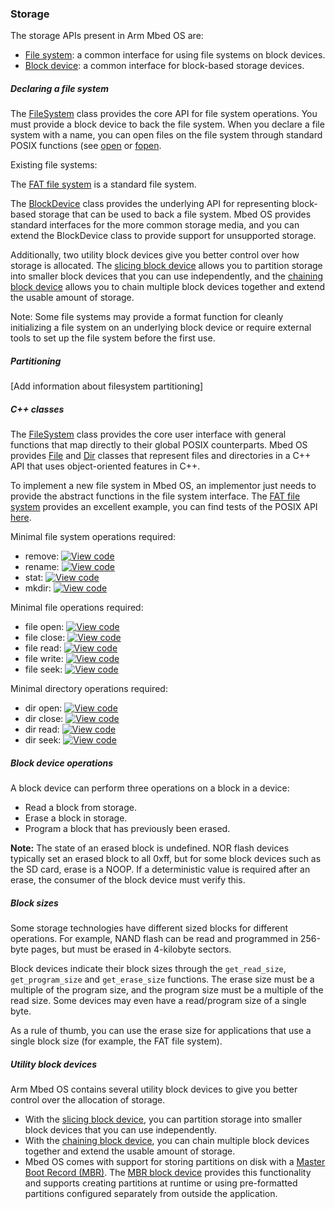 ### Storage

The storage APIs present in Arm Mbed OS are:

* [File system](filesystem.md): a common interface for using file systems on block devices.
* [Block device](block_device.md): a common interface for block-based storage devices.

##### Declaring a file system

The [FileSystem](https://github.com/ARMmbed/mbed-os/blob/master/features/filesystem/FileSystem.h) class provides the core API for file system operations. You must provide a block device to back the file system. When you declare a file system with a name, you can open files on the file system through standard POSIX functions (see [open](http://pubs.opengroup.org/onlinepubs/009695399/functions/open.html) or [fopen](http://pubs.opengroup.org/onlinepubs/9699919799/functions/fopen.html).

Existing file systems:

The [FAT file system](https://github.com/ARMmbed/mbed-os/tree/master/features/filesystem/fat) is a standard file system.

The [BlockDevice](https://github.com/ARMmbed/mbed-os/blob/master/features/filesystem/bd/BlockDevice.h) class provides the underlying API for representing block-based storage that can be used to back a file system. Mbed OS provides standard interfaces for the more common storage media, and you can extend the BlockDevice class to provide support for unsupported storage.

Additionally, two utility block devices give you better control over how storage is allocated. The [slicing block device](https://github.com/ARMmbed/mbed-os/blob/master/features/filesystem/bd/SlicingBlockDevice.h) allows you to partition storage into smaller block devices that you can use independently, and the [chaining block device](https://github.com/ARMmbed/mbed-os/blob/master/features/filesystem/bd/ChainingBlockDevice.h) allows you to chain multiple block devices together and extend the usable amount of storage.

Note: Some file systems may provide a format function for cleanly initializing a file system on an underlying block device or require external tools to set up the file system before the first use.

##### Partitioning

[Add information about filesystem partitioning]

##### C++ classes

The [FileSystem](https://github.com/ARMmbed/mbed-os/blob/master/features/filesystem/FileSystem.h) class provides the core user interface with general functions that map directly to their global POSIX counterparts. Mbed OS provides [File](https://github.com/ARMmbed/mbed-os/blob/master/features/filesystem/File.h) and [Dir](https://github.com/ARMmbed/mbed-os/blob/master/features/filesystem/Dir.h) classes that represent files and directories in a C++ API that uses object-oriented features in C++.

To implement a new file system in Mbed OS, an implementor just needs to provide the abstract functions in the file system interface. The [FAT file system](https://github.com/ARMmbed/mbed-os/blob/master/features/filesystem/fat/FATFileSystem.cpp) provides an excellent example, you can find tests of the POSIX API [here](https://github.com/ARMmbed/sd-driver/tree/master/features/TESTS/filesystem).

Minimal file system operations required:

- remove: [![View code](https://www.mbed.com/embed/?type=library)](https://github.com/ARMmbed/mbed-os/blob/master/features/filesystem/FileSystem.h#L86)
- rename: [![View code](https://www.mbed.com/embed/?type=library)](https://github.com/ARMmbed/mbed-os/blob/master/features/filesystem/FileSystem.h#L94)
- stat: [![View code](https://www.mbed.com/embed/?type=library)](https://github.com/ARMmbed/mbed-os/blob/master/features/filesystem/FileSystem.h#L102)
- mkdir: [![View code](https://www.mbed.com/embed/?type=library)](https://github.com/ARMmbed/mbed-os/blob/master/features/filesystem/FileSystem.h#L110)

Minimal file operations required:

- file open: [![View code](https://www.mbed.com/embed/?type=library)](https://github.com/ARMmbed/mbed-os/blob/master/features/filesystem/FileSystem.h#L124)
- file close: [![View code](https://www.mbed.com/embed/?type=library)](https://github.com/ARMmbed/mbed-os/blob/master/features/filesystem/FileSystem.h#L131)
- file read: [![View code](https://www.mbed.com/embed/?type=library)](https://github.com/ARMmbed/mbed-os/blob/master/features/filesystem/FileSystem.h#L140)
- file write: [![View code](https://www.mbed.com/embed/?type=library)](https://github.com/ARMmbed/mbed-os/blob/master/features/filesystem/FileSystem.h#L149)
- file seek: [![View code](https://www.mbed.com/embed/?type=library)](https://github.com/ARMmbed/mbed-os/blob/master/features/filesystem/FileSystem.h#L176)

Minimal directory operations required:

- dir open: [![View code](https://www.mbed.com/embed/?type=library)](https://github.com/ARMmbed/mbed-os/blob/master/features/filesystem/FileSystem.h#L205)
- dir close: [![View code](https://www.mbed.com/embed/?type=library)](https://github.com/ARMmbed/mbed-os/blob/master/features/filesystem/FileSystem.h#L212)
- dir read: [![View code](https://www.mbed.com/embed/?type=library)](https://github.com/ARMmbed/mbed-os/blob/master/features/filesystem/FileSystem.h#L220)
- dir seek: [![View code](https://www.mbed.com/embed/?type=library)](https://github.com/ARMmbed/mbed-os/blob/master/features/filesystem/FileSystem.h#L228)

##### Block device operations

A block device can perform three operations on a block in a device:

- Read a block from storage.
- Erase a block in storage.
- Program a block that has previously been erased.

<span class="notes">**Note:** The state of an erased block is undefined. NOR flash devices typically set an erased block to all 0xff, but for some block devices such as the SD card, erase is a NOOP. If a deterministic value is required after an erase, the consumer of the block device must verify this.</span>

##### Block sizes

Some storage technologies have different sized blocks for different operations. For example, NAND flash can be read and programmed in 256-byte pages, but must be erased in 4-kilobyte sectors.

Block devices indicate their block sizes through the `get_read_size`, `get_program_size` and `get_erase_size` functions. The erase size must be a multiple of the program size, and the program size must be a multiple of the read size. Some devices may even have a read/program size of a single byte.

As a rule of thumb, you can use the erase size for applications that use a single block size (for example, the FAT file system).

##### Utility block devices

Arm Mbed OS contains several utility block devices to give you better control over the allocation of storage.

- With the [slicing block device](https://github.com/ARMmbed/mbed-os/blob/master/features/filesystem/bd/SlicingBlockDevice.h), you can partition storage into smaller block devices that you can use independently.
- With the [chaining block device](https://github.com/ARMmbed/mbed-os/blob/master/features/filesystem/bd/ChainingBlockDevice.h), you can chain multiple block devices together and extend the usable amount of storage.
- Mbed OS comes with support for storing partitions on disk with a [Master Boot Record (MBR)](https://en.wikipedia.org/wiki/Master_boot_record). The [MBR block device](https://github.com/ARMmbed/mbed-os/blob/master/features/filesystem/bd/MBRBlockDevice.h) provides this functionality and supports creating partitions at runtime or using pre-formatted partitions configured separately from outside the application.
